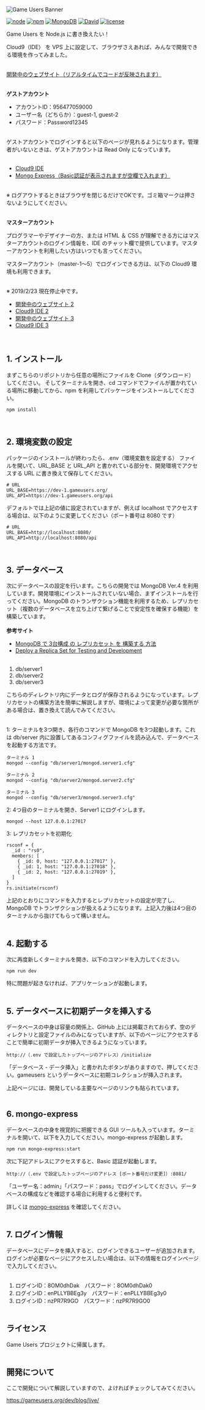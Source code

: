 <!-- # [Game Users](https://gameusers.org/) -->
![Game Users Banner](https://gameusers.org/assets/img/social/ogp_image.jpg)


[![node](https://img.shields.io/badge/node-v12.16.1-lightgrey.svg)](https://nodejs.org/ja/)
[![npm](https://img.shields.io/badge/npm-v6.14.2-blue.svg)](https://www.npmjs.com/)
[![MongoDB](https://img.shields.io/badge/MongoDB-v4.2.3-green.svg)](https://www.mongodb.com/)
[![David](https://img.shields.io/david/expressjs/express.svg)]()
[![license](https://img.shields.io/badge/license-Game%20Users%20Project-blue.svg)](https://github.com/gameusers/web/blob/master/LICENSE.txt)

Game Users を Node.js に書き換えたい！

Cloud9（IDE） を VPS 上に設定して、ブラウザさえあれば、みんなで開発できる環境を作ってみました。
<br><br>

[開発中のウェブサイト（リアルタイムでコードが反映されます）](http://dev-1.gameusers.org:8080/)
<br><br>

**ゲストアカウント**

- アカウントID：956477059000
- ユーザー名（どちらか）：guest-1, guest-2
- パスワード：Password12345
<br><br>

ゲストアカウントでログインすると以下のページが見れるようになります。管理者がいないときは、ゲストアカウントは Read Only になっています。
<br><br>

- [Cloud9 IDE](https://us-west-2.console.aws.amazon.com/cloud9/ide/7e3fb917694e4ae5b1570f0b0e887090)
- [Mongo Express（Basic認証が表示されますが空欄で入れます）](https://7e3fb917694e4ae5b1570f0b0e887090.vfs.cloud9.us-west-2.amazonaws.com:8081/)
<br><br>

※ ログアウトするときはブラウザを閉じるだけでOKです。ゴミ箱マークは押さないようにしてください。
<br><br>


**マスターアカウント**

プログラマーやデザイナーの方、または HTML ＆ CSS が理解できる方にはマスターアカウントのログイン情報を、IDE のチャット欄で提供しています。マスターアカウントを利用したい方はいつでも言ってください。

マスターアカウント（master-1～5）でログインできる方は、以下の Cloud9 環境も利用できます。
<br><br>

※ 2019/2/23 現在停止中です。
- [開発中のウェブサイト 2](http://dev-1.gameusers.org:8082/)
- [Cloud9 IDE 2](https://us-west-2.console.aws.amazon.com/cloud9/ide/df44294c8853471b8ddd609c09af06f3)
- [開発中のウェブサイト 3](http://dev-1.gameusers.org:8083/)
- [Cloud9 IDE 3](https://us-west-2.console.aws.amazon.com/cloud9/ide/7338aa92de58493393812a0a42b03518)
<br /><br /><br />


## 1. インストール
まずこちらのリポジトリから任意の場所にファイルを Clone（ダウンロード） してください。
そしてターミナルを開き、cd コマンドでファイルが置かれている場所に移動してから、npm を利用してパッケージをインストールしてください。


    npm install
<br />


## 2. 環境変数の設定
パッケージのインストールが終わったら、.env（環境変数を設定する） ファイルを開いて、URL_BASE と URL_API と書かれている部分を、開発環境でアクセスする URL に書き換えて保存してください。


    # URL
    URL_BASE=https://dev-1.gameusers.org/
    URL_API=https://dev-1.gameusers.org/api

デフォルトでは上記の値に設定されていますが、例えば localhost でアクセスする場合は、以下のように変更してください（ポート番号は 8080 です）


    # URL
    URL_BASE=http://localhost:8080/
    URL_API=http://localhost:8080/api
<br />


## 3. データベース
次にデータベースの設定を行います。こちらの開発では MongoDB Ver.4  を利用しています。開発環境にインストールされていない場合、まずインストールを行ってください。MongoDB のトランザクション機能を利用するため、レプリカセット（複数のデータベースを立ち上げて繋げることで安定性を確保する機能）を構築しています。<br /><br />
**参考サイト**<br />
- [MongoDB で 3台構成 の レプリカセット を 構築する 方法](https://garafu.blogspot.com/2018/02/mongodb-3instance-replicaset.html)
- [Deploy a Replica Set for Testing and Development](https://docs.mongodb.com/manual/tutorial/deploy-replica-set-for-testing/)<br /><br />

1. db/server1
2. db/server2
3. db/server3

こちらのディレクトリ内にデータとログが保存されるようになっています。レプリカセットの構築方法を簡単に解説しますが、環境によって変更が必要な箇所がある場合は、置き換えて読んでみてください。<br /><br />

1: ターミナルを3つ開き、各行のコマンドで MongoDB を3つ起動します。これは db/server 内に設置してあるコンフィグファイルを読み込んで、データベースを起動する方法です。


    ターミナル 1
    mongod --config "db/server1/mongod.server1.cfg"
    
    ターミナル 2
    mongod --config "db/server2/mongod.server2.cfg"
    
    ターミナル 3
    mongod --config "db/server3/mongod.server3.cfg"


2: 4つ目のターミナルを開き、Server1 にログインします。


    mongod --host 127.0.0.1:27017


3: レプリカセットを初期化


    rsconf = {
      _id : "rs0",
      members: [
        { _id: 0, host: "127.0.0.1:27017" },
        { _id: 1, host: "127.0.0.1:27018" },
        { _id: 2, host: "127.0.0.1:27019" },
      ]
    }
    rs.initiate(rsconf)


上記のとおりにコマンドを入力するとレプリカセットの設定が完了し、MongoDB でトランザクションが扱えるようになります。上記入力後は4つ目のターミナルから抜けてもらって構いません。
<br /><br />


## 4. 起動する
次に再度新しくターミナルを開き、以下のコマンドを入力してください。


    npm run dev
    

特に問題が起きなければ、アプリケーションが起動します。
<br /><br />


## 5. データベースに初期データを挿入する
データベースの中身は容量の関係上、GitHub 上には掲載されておらず、空のディレクトリと設定ファイルのみになっていますが、以下のページにアクセスすることで簡単に初期データが挿入できるようになっています。<br />


    http://（.env で設定したトップページのアドレス）/initialize
    

「データベース - データ挿入」と書かれたボタンがありますので、押してください。gameusers というデータベースに初期コレクションが挿入されます。<br />

上記ページには、開発している主要なページのリンクも貼られています。
<br /><br />


## 6. mongo-express
データベースの中身を視覚的に把握できる GUI ツールも入っています。ターミナルを開いて、以下を入力してください。mongo-express が起動します。<br />

    npm run mongo-express:start


次に下記アドレスにアクセスすると、Basic 認証が起動します。


    http://（.env で設定したトップページのアドレス [ポート番号だけ変更]）:8081/
    

「ユーザー名：admin」「パスワード：pass」でログインしてください。データベースの構成などを確認する場合に利用すると便利です。<br />

詳しくは [mongo-express](https://github.com/mongo-express/mongo-express) を確認してください。
<br /><br />


## 7. ログイン情報
データベースにデータを挿入すると、ログインできるユーザーが追加されます。ログインが必要なページにアクセスしたい場合は、以下の情報をログインページで入力してください。<br /><br />

1. ログインID：8OM0dhDak　パスワード：8OM0dhDak0
2. ログインID：enPLLYBBEg3y　パスワード：enPLLYBBEg3y0
3. ログインID：nzPR7R9GO　パスワード：nzPR7R9GO0
<br /><br />


## ライセンス

Game Users プロジェクトに帰属します。
<br /><br />


## 開発について

ここで開発について解説していますので、よければチェックしてみてください。

https://gameusers.org/dev/blog/live/
